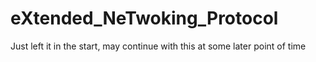 eXtended_NeTwoking_Protocol
===========================

Just left it in the start, may continue with this at some later point of time
